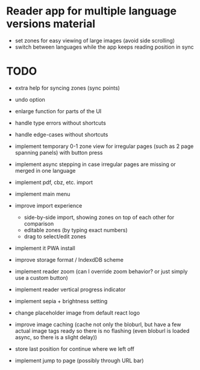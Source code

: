 # Reader app for multiple language versions material

- set zones for easy viewing of large images (avoid side scrolling)
- switch between languages while the app keeps reading position in sync

# TODO

- extra help for syncing zones (sync points)
- undo option
- enlarge function for parts of the UI

- handle type errors without shortcuts
- handle edge-cases without shortcuts
- implement temporary 0-1 zone view for irregular pages (such as 2 page spanning panels) with button press
- implement async stepping in case irregular pages are missing or merged in one language
- implement pdf, cbz, etc. import
- implement main menu
- improve import experience
  - side-by-side import, showing zones on top of each other for comparison
  - editable zones (by typing exact numbers)
  - drag to select/edit zones
- implement it PWA install
- improve storage format / IndexdDB scheme
- implement reader zoom (can I override zoom behavior? or just simply use a custom button)
- implement reader vertical progress indicator
- implement sepia + brightness setting
- change placeholder image from default react logo
- improve image caching (cache not only the bloburl, but have a few actual image tags ready so there is no flashing (even bloburl is loaded async, so there is a slight delay))
- store last position for continue where we left off
- implement jump to page (possibly through URL bar)

